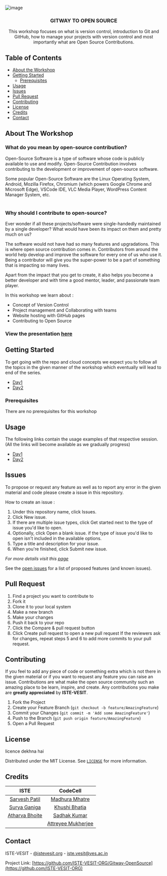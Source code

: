 ![image](https://res.cloudinary.com/sarveshp46/image/upload/v1663178465/git-workshop-readme/poster_vct3e2.png)

<p align="center">
  <h3 align="center">GITWAY TO OPEN SOURCE</h3>

  <p align="center">
    This workshop focuses on what is version control, introduction to Git and GitHub, how to manage your projects with version control and most importantly what are Open Source Contributions.
    <br />
  </p>
</p>

<!-- TABLE OF CONTENTS -->

## Table of Contents

-   [About the Workshop](#about-the-workshop)
-   [Getting Started](#getting-started)
    -   [Prerequisites](#prerequisites)
-   [Usage](#usage)
-   [Issues](#issues)
-   [Pull Request](#pull-request)
-   [Contributing](#contributing)
-   [License](#license)
-   [Credits](#credits)
-   [Contact](#contact)

<!-- ABOUT THE PROJECT -->

## About The Workshop

### What do you mean by open-source contribution?

Open-Source Software is a type of software whose code is publicly available to use and modify. Open-Source Contribution involves contributing to the development or improvement of open-source software.

Some popular Open-Source Software are the Linux Operating System, Android, Mozilla Firefox, Chromium (which powers Google Chrome and Microsoft Edge), VSCode IDE, VLC Media Player, WordPress Content Manager System, etc.
<br /><br />

### Why should I contribute to open-source?

Ever wonder if all these projects/software were single-handedly maintained by a single developer?
What would have been its impact on them and pretty much on us?

The software would not have had so many features and upgradations. This is where open source contribution comes in. Contributors from around the world help develop and improve the software for every one of us who use it. Being a contributor will give you the super-power to be a part of something that is impacting so many lives.

Apart from the impact that you get to create, it also helps you become a better developer and with time a good mentor, leader, and passionate team player.

In this workshop we learn about :

-   Concept of Version Control
-   Project management and Collaborating with teams
-   Website hosting with GitHub pages
-   Contributing to Open Source
 
### View the presentation [here](https://www.canva.com/design/DAFJ4NHrqmc/FLf22F9cqI2M9SAUOvJ7qw/view?utm_content=DAFJ4NHrqmc&utm_campaign=designshare&utm_medium=link&utm_source=publishsharelink)

<!-- GETTING STARTED -->

## Getting Started

To get going with the repo and cloud concepts we expect you to follow all the topics in the given manner of the workshop which eventually will lead to end of the series.

-   [Day1](https://github.com/ISTE-VESIT-ORG/Gitway-OpenSource/tree/day-1#day-1)
-   [Day2](https://github.com/ISTE-VESIT-ORG/Gitway-OpenSource/tree/day-2#day-2)

### Prerequisites

<p>There are no prerequisites for this workshop</p>
  
## Usage

The following links contain the usage examples of that respective session.(All the links will become available as we gradually progress)

-   [Day1](https://github.com/ISTE-VESIT-ORG/Gitway-OpenSource/tree/day-1#day-1)
-   [Day2](https://github.com/ISTE-VESIT-ORG/Gitway-OpenSource/tree/day-2#day-2)

<!-- ISSUES -->

## Issues

To propose or request any feature as well as to report any error in the given material and code please create a issue in this repository.

How to create an issue :

1. Under this repository name, click Issues.
2. Click New issue.
3. If there are multiple issue types, click Get started next to the type of issue you'd like to open.
4. Optionally, click Open a blank issue. if the type of issue you'd like to open isn't included in the available options.
5. Type a title and description for your issue.
6. When you're finished, click Submit new issue.

_For more details visit this [page](https://docs.github.com/en/free-pro-team@latest/github/managing-your-work-on-github/creating-an-issue)_

See the [open issues](https://github.com/ISTE-VESIT-ORG/Gitway-OpenSource/issues) for a list of proposed features (and known issues).

## Pull Request

1. Find a project you want to contribute to
2. Fork it
3. Clone it to your local system
4. Make a new branch
5. Make your changes
6. Push it back to your repo
7. Click the Compare & pull request button
8. Click Create pull request to open a new pull request
   If the reviewers ask for changes, repeat steps 5 and 6 to add more commits to your pull request.

<!-- CONTRIBUTING -->

## Contributing

If you feel to add any piece of code or something extra which is not there in the given material or if you want to request any feature you can raise an issue.
Contributions are what make the open source community such an amazing place to be learn, inspire, and create. Any contributions you make are **greatly appreciated** by **ISTE-VESIT**.

1. Fork the Project
2. Create your Feature Branch (`git checkout -b feature/AmazingFeature`)
3. Commit your Changes (`git commit -m 'Add some AmazingFeature'`)
4. Push to the Branch (`git push origin feature/AmazingFeature`)
5. Open a Pull Request

<!-- LICENSE -->

## License

licence dekhna hai

Distributed under the MIT License. See [`LICENSE`](https://github.com/ISTE-VESIT-ORG/Gitway-OpenSource/blob/main/LICENSE) for more information.

<!-- CREDITS -->

## Credits
|ISTE|CodeCell|
|:--------------------:|:--------------------:|
|[Sarvesh Patil](https://github.com/SarveshPatil29)|[Madhura Mhatre](https://github.com/madorwhat)|
|[Surya Ganiga](https://github.com/satts27)|[Khushi Bhatia](https://github.com/Khushi-Bhatia)|
|[Atharva Bhoite](https://github.com/atharvabhoite7)|[Sadhak Kumar](https://github.com/SadhakKumar)|
||[Attreyee Mukherjee](https://github.com/a-muk)|


<!-- CONTACT -->

## Contact

ISTE-VESIT - [@istevesit.org](http://www.istevesit.org) - iste.vesit@ves.ac.in

Project Link: [https://github.com/ISTE-VESIT-ORG/Gitway-OpenSource](https://github.com/ISTE-VESIT-ORG)
